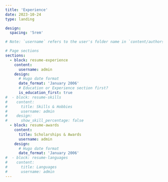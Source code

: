 ```yaml
---
title: 'Experience'
date: 2023-10-24
type: landing

design:
  spacing: '5rem'

# Note: `username` refers to the user's folder name in `content/authors/`

# Page sections
sections:
  - block: resume-experience
    content:
      username: admin
    design:
      # Hugo date format
      date_format: 'January 2006'
      # Education or Experience section first?
      is_education_first: true
#  - block: resume-skills
#    content:
#      title: Skills & Hobbies
#      username: admin
#    design:
#      show_skill_percentage: false
  - block: resume-awards
    content:
      title: Scholarships & Awards
      username: admin
    design:
      # Hugo date format
      date_format: 'January 2006'
#  - block: resume-languages
#    content:
#      title: Languages
#      username: admin
---
```

